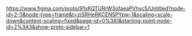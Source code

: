 https://www.figma.com/proto/91xKQTURrW3ofaeaPVhvc5/Untitled?node-id=2-3&node-type=frame&t=zjSRHeRKCEN5PYpw-1&scaling=scale-down&content-scaling=fixed&page-id=0%3A1&starting-point-node-id=2%3A3&show-proto-sidebar=1
